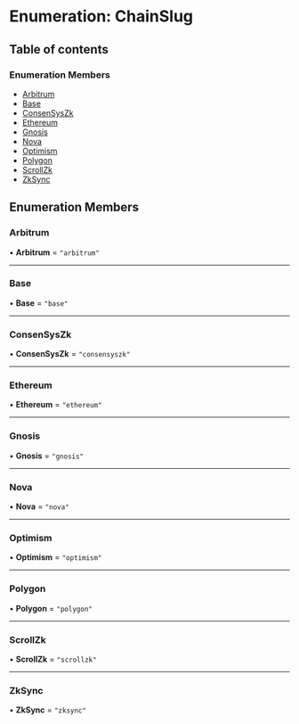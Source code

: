 # Enumeration: ChainSlug

## Table of contents

### Enumeration Members

- [Arbitrum](ChainSlug.md#arbitrum)
- [Base](ChainSlug.md#base)
- [ConsenSysZk](ChainSlug.md#consensyszk)
- [Ethereum](ChainSlug.md#ethereum)
- [Gnosis](ChainSlug.md#gnosis)
- [Nova](ChainSlug.md#nova)
- [Optimism](ChainSlug.md#optimism)
- [Polygon](ChainSlug.md#polygon)
- [ScrollZk](ChainSlug.md#scrollzk)
- [ZkSync](ChainSlug.md#zksync)

## Enumeration Members

### <a id="arbitrum" name="arbitrum"></a> Arbitrum

• **Arbitrum** = ``"arbitrum"``

___

### <a id="base" name="base"></a> Base

• **Base** = ``"base"``

___

### <a id="consensyszk" name="consensyszk"></a> ConsenSysZk

• **ConsenSysZk** = ``"consensyszk"``

___

### <a id="ethereum" name="ethereum"></a> Ethereum

• **Ethereum** = ``"ethereum"``

___

### <a id="gnosis" name="gnosis"></a> Gnosis

• **Gnosis** = ``"gnosis"``

___

### <a id="nova" name="nova"></a> Nova

• **Nova** = ``"nova"``

___

### <a id="optimism" name="optimism"></a> Optimism

• **Optimism** = ``"optimism"``

___

### <a id="polygon" name="polygon"></a> Polygon

• **Polygon** = ``"polygon"``

___

### <a id="scrollzk" name="scrollzk"></a> ScrollZk

• **ScrollZk** = ``"scrollzk"``

___

### <a id="zksync" name="zksync"></a> ZkSync

• **ZkSync** = ``"zksync"``

